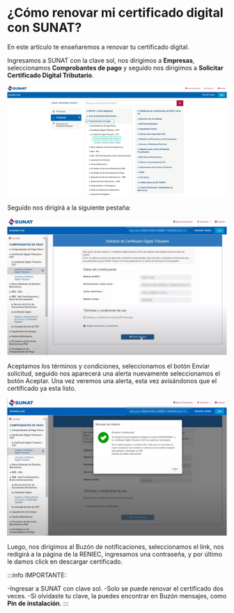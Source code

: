 # ¿Cómo renovar mi certificado digital con SUNAT?

En este artículo te enseñaremos a renovar tu certificado digital.

Ingresamos a SUNAT con la clave sol, nos dirigimos a **Empresas**, seleccionamos **Comprobantes de pago** y seguido nos dirigimos a **Solicitar Certificado Digital Tributario**.

![Alt text](img/certificadosunat.jpg)

Seguido nos dirigirá a la siguiente pestaña:

![Alt text](img/certificadosunat2.jpg)

Aceptamos los términos y condiciones, seleccionamos el botón Enviar solicitud, seguido nos aparecerá una alerta nuevamente seleccionamos el botón Aceptar. Una vez veremos una alerta, esta vez avisándonos que el certificado ya esta listo.

![Alt text](img/certificadosunat3.jpg)

Luego, nos dirigimos al Buzón de notificaciones, seleccionamos el link, nos redigirá a la página de la RENIEC, ingresamos una contraseña, y por último le damos click en descargar certificado.

:::info IMPORTANTE:

-Ingresar a SUNAT con clave sol.
-Solo se puede renovar el certificado dos veces.
-Si olvidaste tu clave, la puedes encontrar en Buzón mensajes, como **Pin de instalación**.
:::
